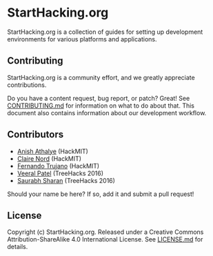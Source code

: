 # StartHacking.org

StartHacking.org is a collection of guides for setting up development
environments for various platforms and applications.

## Contributing

StartHacking.org is a community effort, and we greatly appreciate
contributions.

Do you have a content request, bug report, or patch? Great! See
[CONTRIBUTING.md][contributing] for information on what to do about that. This
document also contains information about our development workflow.

## Contributors

<!--
If you want to add yourself to this section, be sure to do so in a separate
commit and separate pull request. Maintain consistency with the format of the
list below, and keep the list in alphabetical order (by last name). Links must
be to your GitHub profile, not an external website or anything else.
-->

* [Anish Athalye](https://github.com/anishathalye) (HackMIT)
* [Claire Nord](https://github.com/cmnord) (HackMIT)
* [Fernando Trujano](https://github.com/fertogo) (HackMIT)
* [Veeral Patel](https://github.com/veeralpatel) (TreeHacks 2016)
* [Saurabh Sharan](https://github.com/saurabhsharan) (TreeHacks 2016)

Should your name be here? If so, add it and submit a pull request!

## License

Copyright (c) StartHacking.org. Released under a Creative Commons
Attribution-ShareAlike 4.0 International License. See [LICENSE.md][license] for
details.

[contributing]: CONTRIBUTING.md
[license]: LICENSE.txt
